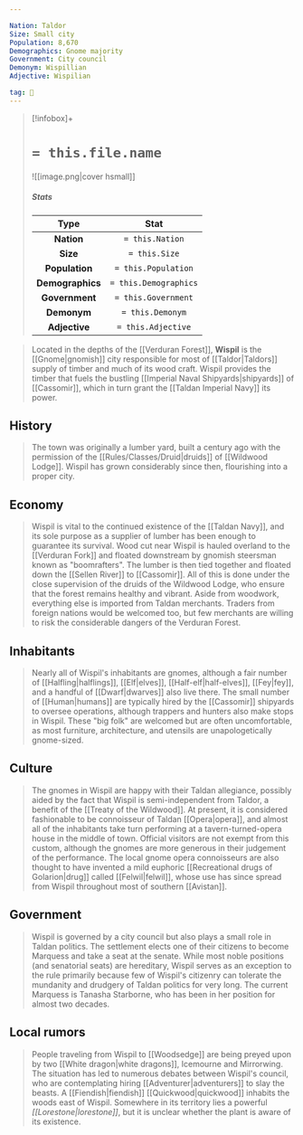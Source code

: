 ```yaml
---

Nation: Taldor
Size: Small city
Population: 8,670
Demographics: Gnome majority
Government: City council
Demonym: Wispillian
Adjective: Wispilian

tag: 🌃
---
```


> [!infobox]+
> #  `= this.file.name`
> ![[image.png|cover hsmall]]
> ##### Stats
> Type | Stat |
> :---:|:---:|
> **Nation** | `= this.Nation` |
> **Size** | `= this.Size` |
> **Population** | `= this.Population` |
> **Demographics** | `= this.Demographics` |
> **Government** | `= this.Government` |
> **Demonym** | `= this.Demonym` |
> **Adjective** | `= this.Adjective` |



> Located in the depths of the [[Verduran Forest]], **Wispil** is the [[Gnome|gnomish]] city responsible for most of [[Taldor|Taldors]] supply of timber and much of its wood craft. Wispil provides the timber that fuels the bustling [[Imperial Naval Shipyards|shipyards]] of [[Cassomir]], which in turn grant the [[Taldan Imperial Navy]] its power.



## History

> The town was originally a lumber yard, built a century ago with the permission of the [[Rules/Classes/Druid|druids]] of [[Wildwood Lodge]]. Wispil has grown considerably since then, flourishing into a proper city.


## Economy

> Wispil is vital to the continued existence of the [[Taldan Navy]], and its sole purpose as a supplier of lumber has been enough to guarantee its survival. Wood cut near Wispil is hauled overland to the [[Verduran Fork]] and floated downstream by gnomish steersman known as "boomrafters". The lumber is then tied together and floated down the [[Sellen River]] to [[Cassomir]]. All of this is done under the close supervision of the druids of the Wildwood Lodge, who ensure that the forest remains healthy and vibrant. Aside from woodwork, everything else is imported from Taldan merchants. Traders from foreign nations would be welcomed too, but few merchants are willing to risk the considerable dangers of the Verduran Forest.


## Inhabitants

> Nearly all of Wispil's inhabitants are gnomes, although a fair number of [[Halfling|halflings]], [[Elf|elves]], [[Half-elf|half-elves]], [[Fey|fey]], and a handful of [[Dwarf|dwarves]] also live there. The small number of [[Human|humans]] are typically hired by the [[Cassomir]] shipyards to oversee operations, although trappers and hunters also make stops in Wispil. These "big folk" are welcomed but are often uncomfortable, as most furniture, architecture, and utensils are unapologetically gnome-sized.


## Culture

> The gnomes in Wispil are happy with their Taldan allegiance, possibly aided by the fact that Wispil is semi-independent from Taldor, a benefit of the [[Treaty of the Wildwood]]. At present, it is considered fashionable to be connoisseur of Taldan [[Opera|opera]], and almost all of the inhabitants take turn performing at a tavern-turned-opera house in the middle of town. Official visitors are not exempt from this custom, although the gnomes are more generous in their judgement of the performance.
> The local gnome opera connoisseurs are also thought to have invented a mild euphoric [[Recreational drugs of Golarion|drug]] called [[Felwil|felwil]], whose use has since spread from Wispil throughout most of southern [[Avistan]].


## Government

> Wispil is governed by a city council but also plays a small role in Taldan politics. The settlement elects one of their citizens to become Marquess and take a seat at the senate. While most noble positions (and senatorial seats) are hereditary, Wispil serves as an exception to the rule primarily because few of Wispil's citizenry can tolerate the mundanity and drudgery of Taldan politics for very long. The current Marquess is Tanasha Starborne, who has been in her position for almost two decades.


## Local rumors

> People traveling from Wispil to [[Woodsedge]] are being preyed upon by two [[White dragon|white dragons]], Icemourne and Mirrorwing. The situation has led to numerous debates between Wispil's council, who are contemplating hiring [[Adventurer|adventurers]] to slay the beasts.
> A [[Fiendish|fiendish]] [[Quickwood|quickwood]] inhabits the woods east of Wispil. Somewhere in its territory lies a powerful *[[Lorestone|lorestone]]*, but it is unclear whether the plant is aware of its existence.









